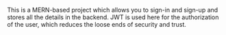 This is a MERN-based project which allows you to sign-in and sign-up and stores all the details in the backend. JWT is used here for the authorization of the user, which reduces the loose ends of security and trust.
